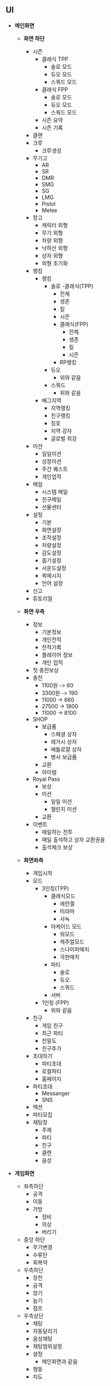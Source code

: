 ## UI
- **메인화면**
  - **화면 하단**
      - 시즌
        - 클래식 TPP
          - 솔로 모드
          - 듀오 모드
          - 스쿼드 모드
        - 클래식 FPP
          - 솔로 모드
          - 듀오 모드
          - 스쿼드 모드
        - 시즌 요약
        - 시즌 기록
      - 클랜
      - 크루
        - 크루생성
      - 무기고
        - AR
        - SR
        - DMR
        - SMG
        - SG
        - LMG
        - Pistol
        - Melee  
      - 창고
        - 캐릭터 외형
        - 무기 외형
        - 차량 외형
        - 낙하산 외형
        - 상자 외형
        - 외형 초기화
      - 랭킹
        - 랭킹
          - 솔로
            -클래식(TPP)
              - 전체
              - 생존
              - 킬
              - 시즌
            - 클래식(FPP)
              - 전체
              - 생존
              - 킬
              - 시즌
            - RP랭킹
          - 듀오
            - 위와 같음
          - 스쿼드
            - 위와 같음
        - 배그지역
          - 지역랭킹
          - 친구랭킹
          - 칭호
          - 지역 강자
          - 글로벌 최강
      - 미션
        - 일일미션
        - 성장미션
        - 주간 퀘스트
        - 개인업적
      - 메일
        - 시스템 메일
        - 친구메일
        - 선물센터
      - 설정
        - 기본
        - 화면설정
        - 조작설정
        - 차량설정
        - 감도설정
        - 줍기설정
        - 사운드설정
        - 퀵메시지
        - 언어 설정
      - 신고
      - 튜토리얼
      
  - **화면 우측**
      - 정보
        - 기본정보
        - 개인전적
        - 전적기록
        - 플레이어 정보
        - 개인 업적
      - 첫 충전보상
      - 충전
        - 1100원 -> 60
        - 3300원 -> 190
        - 11000 -> 660
        - 27500 -> 1800
        - 11000 -> 8100
      - SHOP
        - 보급품
          - 스페셜 상자
          - 레거시 상자
          - 배틀로얄 상자
          - 병사 보급품
        - 교환
        - 아이템
      - Royal Pass
        - 보상
        - 미션
          - 일일 미션
          - 챌린지 미션
        - 교환
      - 이벤트
        - 매일하는 전투
        - 매일 출석하고 상자 교환권을
        - 출석체크 보상
      
  - **화면좌측**
    - 게임시작
    - 모드
      - 3인칭(TPP)
        - 클래식모드
          - 에란겔
          - 미라마
          - 사녹
        - 아케이드 모드
          - 워모드
          - 캐주얼모드
          - 스나이퍼매치
          - 극한매치
        - 파티
          - 솔로
          - 듀오
          - 스쿼드
        - 서버
      - 1인칭 (FPP)
        - 위와 같음
    - 친구
      - 게임 친구
      - 최근 파티
      - 친밀도
      - 친구추가
    - 초대하기
      - 파티초대
      - 로컬파티
      - 홈페이지
    - 파티초대
      - Messanger
      - SNS
    - 액션
    - 파티모집
    - 채팅창
      - 주제
      - 파티
      - 친구
      - 클랜
      - 음성
    
- **게임화면**
  - 좌측하단
    - 공격
    - 이동
    - 가방
      - 장비
      - 의상
      - 버리기
  - 중앙 하단 
    - 무기변경
    - 수류탄
    - 회복약
  - 우측하단
    - 장전
    - 공격
    - 앉기
    - 눕기
    - 점프
  - 우측상단
    - 채팅
    - 자동달리기
    - 음성채팅
    - 채팅범위설정
    - 설정
      - 메인화면과 같음
    - 행동
    - 지도
